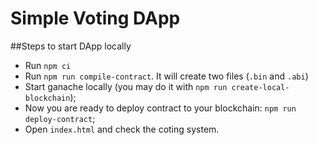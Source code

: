 # Simple Voting DApp

##Steps to start DApp locally
* Run `npm ci`
* Run `npm run compile-contract`. It will create two files (`.bin` and `.abi`)
* Start ganache locally (you may do it with `npm run create-local-blockchain`);
* Now you are ready to deploy contract to your blockchain: `npm run deploy-contract`;
* Open `index.html` and check the coting system.